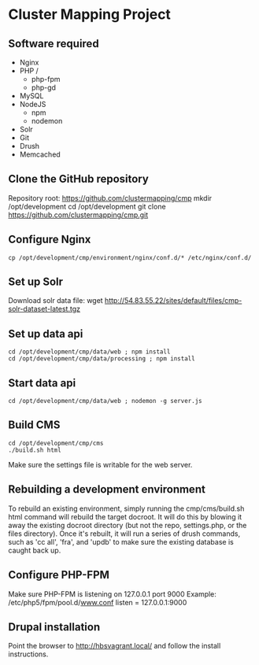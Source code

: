 # Cluster Mapping Project

## Software required
* Nginx
* PHP /
    * php-fpm
    * php-gd
* MySQL
* NodeJS
    * npm
    * nodemon
* Solr
* Git
* Drush
* Memcached

## Clone the GitHub repository 
Repository root: https://github.com/clustermapping/cmp
    mkdir /opt/development
    cd /opt/development
    git clone https://github.com/clustermapping/cmp.git

## Configure Nginx
    cp /opt/development/cmp/environment/nginx/conf.d/* /etc/nginx/conf.d/

## Set up Solr
Download solr data file:
    wget http://54.83.55.22/sites/default/files/cmp-solr-dataset-latest.tgz

## Set up data api
    cd /opt/development/cmp/data/web ; npm install
    cd /opt/development/cmp/data/processing ; npm install

## Start data api
    cd /opt/development/cmp/data/web ; nodemon -g server.js

## Build CMS 
    cd /opt/development/cmp/cms
    ./build.sh html
Make sure the settings file is writable for the web server.

## Rebuilding a development environment
To rebuild an existing environment, simply running the cmp/cms/build.sh html command will rebuild the target docroot. It will do this by blowing it away the existing docroot directory (but not the repo, settings.php, or the files directory). Once it's rebuilt, it will run a series of drush commands, such as 'cc all', 'fra', and 'updb' to make sure the existing database is caught back up.


## Configure PHP-FPM
Make sure PHP-FPM is listening on 127.0.0.1 port 9000
Example: /etc/php5/fpm/pool.d/www.conf
    listen = 127.0.0.1:9000

## Drupal installation
Point the browser to http://hbsvagrant.local/ and follow the install instructions.
